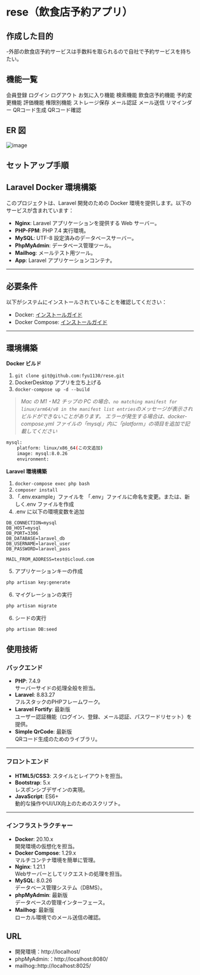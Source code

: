 # rese（飲食店予約アプリ）

## 作成した目的

-外部の飲食店予約サービスは手数料を取られるので自社で予約サービスを持ちたい。

## 機能一覧

会員登録
ログイン
ログアウト
お気に入り機能
検索機能
飲食店予約機能
予約変更機能
評価機能
権限別機能
ストレージ保存
メール認証
メール送信
リマインダー
QRコード生成
QRコード確認

## ER 図

![image](https://github.com/user-attachments/assets/79430db2-cb22-4d3e-9b3e-4149d2908ae6)

## セットアップ手順

## Laravel Docker 環境構築

このプロジェクトは、Laravel 開発のための Docker 環境を提供します。以下のサービスが含まれています：

- **Nginx**: Laravel アプリケーションを提供する Web サーバー。
- **PHP-FPM**: PHP 7.4 実行環境。
- **MySQL**: UTF-8 設定済みのデータベースサーバー。
- **PhpMyAdmin**: データベース管理ツール。
- **Mailhog**: メールテスト用ツール。
- **App**: Laravel アプリケーションコンテナ。

---

## 必要条件

以下がシステムにインストールされていることを確認してください：

- Docker: [インストールガイド](https://docs.docker.com/get-docker/)
- Docker Compose: [インストールガイド](https://docs.docker.com/compose/install/)

---

## 環境構築

**Docker ビルド**

1. `git clone git@github.com:fyu1130/rese.git`
2. DockerDesktop アプリを立ち上げる
3. `docker-compose up -d --build`

> _Mac の M1・M2 チップの PC の場合、`no matching manifest for linux/arm64/v8 in the manifest list entries`のメッセージが表示されビルドができないことがあります。
> エラーが発生する場合は、docker-compose.yml ファイルの「mysql」内に「platform」の項目を追加で記載してください_

```bash
mysql:
    platform: linux/x86_64(この文追加)
    image: mysql:8.0.26
    environment:
```

**Laravel 環境構築**

1. `docker-compose exec php bash`
2. `composer install`
3. 「.env.example」ファイルを 「.env」ファイルに命名を変更。または、新しく.env ファイルを作成
4. .env に以下の環境変数を追加

```text
DB_CONNECTION=mysql
DB_HOST=mysql
DB_PORT=3306
DB_DATABASE=laravel_db
DB_USERNAME=laravel_user
DB_PASSWORD=laravel_pass

MAIL_FROM_ADDRESS=test@icloud.com
```

5. アプリケーションキーの作成

```bash
php artisan key:generate
```

6. マイグレーションの実行

```bash
php artisan migrate
```
6. シードの実行

```bash
php artisan DB:seed
```

## 使用技術

### **バックエンド**
- **PHP**: 7.4.9  
  サーバーサイドの処理全般を担当。
- **Laravel**: 8.83.27  
  フルスタックのPHPフレームワーク。
- **Laravel Fortify**: 最新版  
  ユーザー認証機能（ログイン、登録、メール認証、パスワードリセット）を提供。
- **Simple QrCode**: 最新版  
  QRコード生成のためのライブラリ。

---

### **フロントエンド**
- **HTML5/CSS3**: スタイルとレイアウトを担当。
- **Bootstrap**: 5.x  
  レスポンシブデザインの実現。
- **JavaScript**: ES6+  
  動的な操作やUI/UX向上のためのスクリプト。

---

### **インフラストラクチャー**
- **Docker**: 20.10.x  
  開発環境の仮想化を担当。
- **Docker Compose**: 1.29.x  
  マルチコンテナ環境を簡単に管理。
- **Nginx**: 1.21.1  
  Webサーバーとしてリクエストの処理を担当。
- **MySQL**: 8.0.26  
  データベース管理システム（DBMS）。
- **phpMyAdmin**: 最新版  
  データベースの管理インターフェース。
- **Mailhog**: 最新版  
  ローカル環境でのメール送信の確認。


## URL

- 開発環境：http://localhost/
- phpMyAdmin:：http://localhost:8080/
- mailhog::http://localhost:8025/
